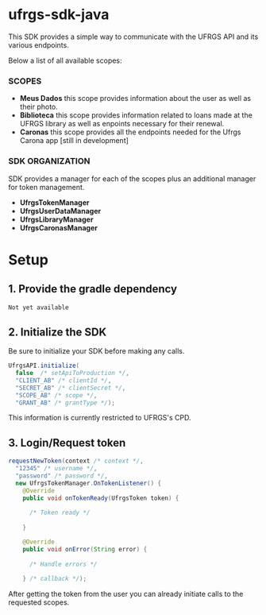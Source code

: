 # ufrgs-sdk-java
This SDK provides a simple way to communicate with the UFRGS API and its various endpoints.

Below a list of all available scopes:

### SCOPES
- **Meus Dados** this scope provides information about the user as well as their photo.
- **Biblioteca** this scope provides information related to loans made at the UFRGS library as well as enpoints necessary for their renewal.
- **Caronas** this scope provides all the endpoints needed for the Ufrgs Carona app [still in development]

### SDK ORGANIZATION
SDK provides a manager for each of the scopes plus an additional manager for token management.

- **UfrgsTokenManager**
- **UfrgsUserDataManager**
- **UfrgsLibraryManager**
- **UfrgsCaronasManager**

# Setup

## 1. Provide the gradle dependency

```gradle
Not yet available
```

## 2. Initialize the SDK
Be sure to initialize your SDK before making any calls.

```java
UfrgsAPI.initialize(
  false  /* setApiToProduction */, 
  "CLIENT_AB" /* clientId */, 
  "SECRET_AB" /* clientSecret */, 
  "SCOPE_AB" /* scope */, 
  "GRANT_AB" /* grantType */);
```


This information is currently restricted to UFRGS's CPD.

## 3. Login/Request token

```java
requestNewToken(context /* context */, 
  "12345" /* username */,
  "password" /* password */, 
  new UfrgsTokenManager.OnTokenListener() {
    @Override
    public void onTokenReady(UfrgsToken token) {
      
      /* Token ready */
    
    }

    @Override
    public void onError(String error) {
    
      /* Handle errors */
    
    } /* callback */);
```

After getting the token from the user you can already initiate calls to the requested scopes.

